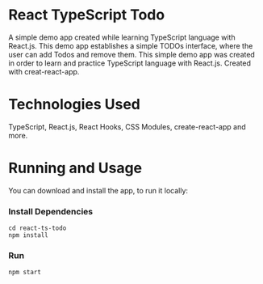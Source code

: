 # React TypeScript Todo

A simple demo app created while learning TypeScript language with React.js.
This demo app establishes a simple TODOs interface, where the user can add Todos and remove them. This simple demo app was created in order to learn and practice TypeScript language with React.js.
Created with creat-react-app.

# Technologies Used
TypeScript, React.js, React Hooks, CSS Modules, create-react-app and more.

# Running and Usage
You can download and install the app, to run it locally:

### Install Dependencies
```
cd react-ts-todo
npm install
```
### Run
```
npm start
```
